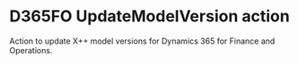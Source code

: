 # D365FO UpdateModelVersion action
Action to update X++ model versions for Dynamics 365 for Finance and Operations.
